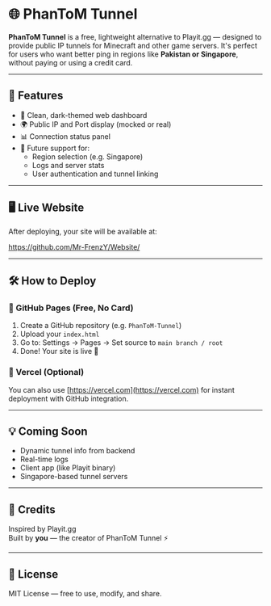 # 🌐 PhanToM Tunnel

**PhanToM Tunnel** is a free, lightweight alternative to Playit.gg — designed to provide public IP tunnels for Minecraft and other game servers. It's perfect for users who want better ping in regions like **Pakistan or Singapore**, without paying or using a credit card.

---

## 🧩 Features

- 🚀 Clean, dark-themed web dashboard
- 🌍 Public IP and Port display (mocked or real)
- 📊 Connection status panel
- 🔧 Future support for:
  - Region selection (e.g. Singapore)
  - Logs and server stats
  - User authentication and tunnel linking

---

## 🖥️ Live Website

After deploying, your site will be available at:

https://github.com/Mr-FrenzY/Website/

---

## 🛠️ How to Deploy

### 🔹 GitHub Pages (Free, No Card)

1. Create a GitHub repository (e.g. `PhanToM-Tunnel`)
2. Upload your `index.html`
3. Go to: Settings → Pages → Set source to `main branch / root`
4. Done! Your site is live 🎉

### 🔹 Vercel (Optional)

You can also use [https://vercel.com](https://vercel.com) for instant deployment with GitHub integration.

---

## 💡 Coming Soon

- Dynamic tunnel info from backend
- Real-time logs
- Client app (like Playit binary)
- Singapore-based tunnel servers

---

## 🤝 Credits

Inspired by Playit.gg  
Built by **you** — the creator of PhanToM Tunnel ⚡

---

## 📝 License

MIT License — free to use, modify, and share.
